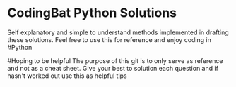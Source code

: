 # CodingBat Python Solutions
Self explanatory and simple to understand methods implemented in drafting these solutions. Feel free to use this for reference and enjoy coding in #Python

#Hoping to be helpful
The purpose of this git is to only serve as reference and not as a cheat sheet. Give your best to solution each question and if hasn't worked out use this as helpful tips
